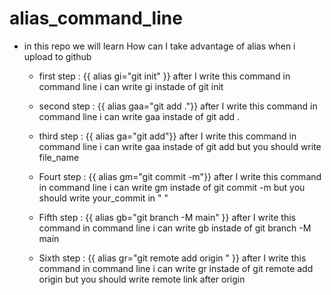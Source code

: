 # alias_command_line

* in this repo we will learn How can I take advantage of alias when i upload to github 

  * first step : {{ alias gi="git init" }} after I write this command in command line i can write gi instade of git init 

  * second step : {{ alias gaa="git add ."}} after I write this command in command line i can write gaa instade of git add .
  
  * third step : {{ alias ga="git add"}} after I write this command in command line i can write gaa instade of git add but you should write file_name
  
  * Fourt step : {{ alias gm="git commit -m"}} after I write this command in command line i can write gm instade of git commit -m but you should write your_commit in " "
  * Fifth step : {{ alias gb="git branch -M main" }} after I write this command in command line i can write gb instade of git branch -M main 
  * Sixth step : {{ alias gr="git remote add origin " }} after I write this command in command line i can write gr instade of git remote add origin but you should write remote link after origin
